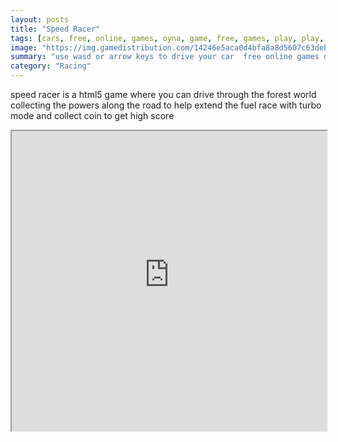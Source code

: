 ```yaml
---
layout: posts
title: "Speed Racer"
tags: [cars, free, online, games, oyna, game, free, games, play, play, games]
image: "https://img.gamedistribution.com/14246e5aca0d4bfa8a8d5607c63deb7b.jpg"
summary: "use wasd or arrow keys to drive your car  free online games oyna game free games play play games"
category: "Racing"
---
```


speed racer is a html5 game where you can drive through the forest world collecting the powers along the road to help extend the fuel race with turbo mode and collect coin to get high score

<iframe width="100%" height="480px;" src="https://html5.gamedistribution.com/14246e5aca0d4bfa8a8d5607c63deb7b/"></iframe>